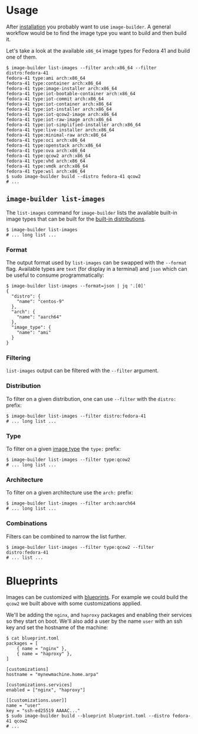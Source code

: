# Usage

After [installation](./00-installation.md) you probably want to use `image-builder`. A general workflow would be to find the image type you want to build and then build it.

Let's take a look at the available `x86_64` image types for Fedora 41 and build one of them.

```console
$ image-builder list-images --filter arch:x86_64 --filter distro:fedora-41
fedora-41 type:ami arch:x86_64
fedora-41 type:container arch:x86_64
fedora-41 type:image-installer arch:x86_64
fedora-41 type:iot-bootable-container arch:x86_64
fedora-41 type:iot-commit arch:x86_64
fedora-41 type:iot-container arch:x86_64
fedora-41 type:iot-installer arch:x86_64
fedora-41 type:iot-qcow2-image arch:x86_64
fedora-41 type:iot-raw-image arch:x86_64
fedora-41 type:iot-simplified-installer arch:x86_64
fedora-41 type:live-installer arch:x86_64
fedora-41 type:minimal-raw arch:x86_64
fedora-41 type:oci arch:x86_64
fedora-41 type:openstack arch:x86_64
fedora-41 type:ova arch:x86_64
fedora-41 type:qcow2 arch:x86_64
fedora-41 type:vhd arch:x86_64
fedora-41 type:vmdk arch:x86_64
fedora-41 type:wsl arch:x86_64
$ sudo image-builder build --distro fedora-41 qcow2
# ...
```

## `image-builder list-images`

The `list-images` command for `image-builder` lists the available built-in image types that can be built for the [built-in distributions](./10-faq.md#built-in-distributions).

```console
$ image-builder list-images
# ... long list ...
```

### Format

The output format used by `list-images` can be swapped with the `--format` flag. Available types are `text` (for display in a terminal) and `json` which can be useful to consume programmatically:

```console
$ image-builder list-images --format=json | jq '.[0]'
{
  "distro": {
    "name": "centos-9"
  },
  "arch": {
    "name": "aarch64"
  },
  "image_type": {
    "name": "ami"
  }
}
```

### Filtering

`list-images` output can be filtered with the `--filter` argument.

### Distribution

To filter on a given distribution, one can use `--filter` with the `distro:` prefix:

```console
$ image-builder list-images --filter distro:fedora-41
# ... long list ...
```

### Type

To filter on a given [image type](./10-fq.md#image-types) the `type:` prefix:

```console
$ image-builder list-images --filter type:qcow2
# ... long list ...
```
### Architecture

To filter on a given architecture use the `arch:` prefix:

```console
$ image-builder list-images --filter arch:aarch64
# ... long list ...
```

### Combinations

Filters can be combined to narrow the list further.

```console
$ image-builder list-images --filter type:qcow2 --filter distro:fedora-41
# ... list ...
```

# Blueprints

Images can be customized with [blueprints](https://osbuild.org/docs/user-guide/blueprint-reference). For example we could build the `qcow2` we built above with some customizations applied.

We'll be adding the `nginx`, and `haproxy` packages and enabling their services so they start on boot. We'll also add a user by the name `user` with an ssh key and set the hostname of the machine:

```console
$ cat blueprint.toml
packages = [
    { name = "nginx" },
    { name = "haproxy" },
]

[customizations]
hostname = "mynewmachine.home.arpa"

[customizations.services]
enabled = ["nginx", "haproxy"]

[[customizations.user]]
name = "user"
key = "ssh-ed25519 AAAAC..."
$ sudo image-builder build --blueprint blueprint.toml --distro fedora-41 qcow2
# ...
```

